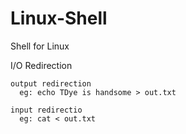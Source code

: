 # Linux-Shell
Shell for Linux

I/O Redirection

    output redirection
      eg: echo TDye is handsome > out.txt
      
    input redirectio 
      eg: cat < out.txt
